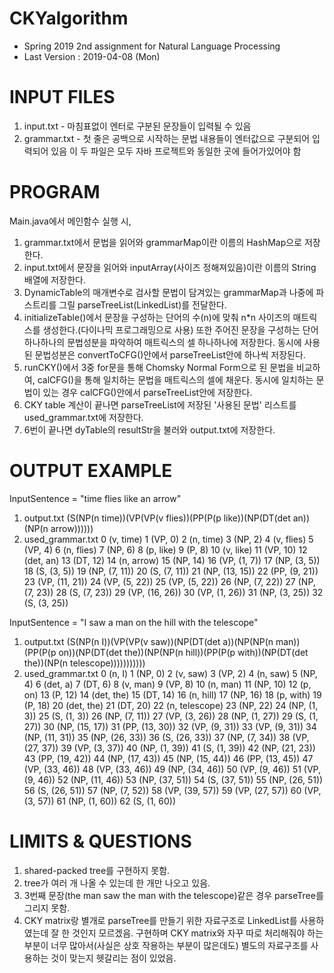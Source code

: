 # CKYalgorithm
- Spring 2019 2nd assignment for Natural Language Processing
- Last Version : 2019-04-08 (Mon)

# INPUT FILES
1. input.txt - 마침표없이 엔터로 구분된 문장들이 입력될 수 있음
2. grammar.txt - 첫 줄은 공백으로 시작하는 문법 내용들이 엔터값으로 구분되어 입력되어 있음
이 두 파일은 모두 자바 프로젝트와 동일한 곳에 들어가있어야 함

# PROGRAM
Main.java에서 메인함수 실행 시,
1. grammar.txt에서 문법을 읽어와 grammarMap이란 이름의 HashMap으로 저장한다.
2. input.txt에서 문장을 읽어와 inputArray(사이즈 정해져있음)이란 이름의 String 배열에 저장한다.
3. DynamicTable의 매개변수로 검사할 문법이 담겨있는 grammarMap과 나중에 파스트리를 그릴 parseTreeList(LinkedList)를 전달한다.
4. initializeTable()에서 문장을 구성하는 단어의 수(n)에 맞춰 n*n 사이즈의 매트릭스를 생성한다.(다이나믹 프로그래밍으로 사용)
   또한 주어진 문장을 구성하는 단어 하나하나의 문법성분을 파악하여 매트릭스의 셀 하나하나에 저장한다.
   동시에 사용된 문법성분은 convertToCFG()안에서 parseTreeList안에 하나씩 저장된다.
5. runCKY()에서 3중 for문을 통해 Chomsky Normal Form으로 된 문법을 비교하여, calCFG()을 통해 일치하는 문법을 매트릭스의 셀에 채운다.
   동시에 일치하는 문법이 있는 경우 calCFG()안에서 parseTreeList안에 저장한다.
6. CKY table 계산이 끝나면 parseTreeList에 저장된 '사용된 문법' 리스트를 used_grammar.txt에 저장한다.
7. 6번이 끝나면 dyTable의 resultStr을 불러와 output.txt에 저장한다.

# OUTPUT EXAMPLE
InputSentence = "time flies like an arrow"
1. output.txt
(S(NP(n time))(VP(VP(v flies))(PP(P(p like))(NP(DT(det an))(NP(n arrow))))))
2. used_grammar.txt
0 (v, time)
1 (VP, 0)
2 (n, time)
3 (NP, 2)
4 (v, flies)
5 (VP, 4)
6 (n, flies)
7 (NP, 6)
8 (p, like)
9 (P, 8)
10 (v, like)
11 (VP, 10)
12 (det, an)
13 (DT, 12)
14 (n, arrow)
15 (NP, 14)
16 (VP, (1, 7))
17 (NP, (3, 5))
18 (S, (3, 5))
19 (NP, (7, 11))
20 (S, (7, 11))
21 (NP, (13, 15))
22 (PP, (9, 21))
23 (VP, (11, 21))
24 (VP, (5, 22))
25 (VP, (5, 22))
26 (NP, (7, 22))
27 (NP, (7, 23))
28 (S, (7, 23))
29 (VP, (16, 26))
30 (VP, (1, 26))
31 (NP, (3, 25))
32 (S, (3, 25))

InputSentence = "I saw a man on the hill with the telescope"
1. output.txt
(S(NP(n I))(VP(VP(v saw))(NP(DT(det a))(NP(NP(n man))(PP(P(p on))(NP(DT(det the))(NP(NP(n hill))(PP(P(p with))(NP(DT(det the))(NP(n telescope)))))))))))
2. used_grammar.txt
0 (n, I)
1 (NP, 0)
2 (v, saw)
3 (VP, 2)
4 (n, saw)
5 (NP, 4)
6 (det, a)
7 (DT, 6)
8 (v, man)
9 (VP, 8)
10 (n, man)
11 (NP, 10)
12 (p, on)
13 (P, 12)
14 (det, the)
15 (DT, 14)
16 (n, hill)
17 (NP, 16)
18 (p, with)
19 (P, 18)
20 (det, the)
21 (DT, 20)
22 (n, telescope)
23 (NP, 22)
24 (NP, (1, 3))
25 (S, (1, 3))
26 (NP, (7, 11))
27 (VP, (3, 26))
28 (NP, (1, 27))
29 (S, (1, 27))
30 (NP, (15, 17))
31 (PP, (13, 30))
32 (VP, (9, 31))
33 (VP, (9, 31))
34 (NP, (11, 31))
35 (NP, (26, 33))
36 (S, (26, 33))
37 (NP, (7, 34))
38 (VP, (27, 37))
39 (VP, (3, 37))
40 (NP, (1, 39))
41 (S, (1, 39))
42 (NP, (21, 23))
43 (PP, (19, 42))
44 (NP, (17, 43))
45 (NP, (15, 44))
46 (PP, (13, 45))
47 (VP, (33, 46))
48 (VP, (33, 46))
49 (NP, (34, 46))
50 (VP, (9, 46))
51 (VP, (9, 46))
52 (NP, (11, 46))
53 (NP, (37, 51))
54 (S, (37, 51))
55 (NP, (26, 51))
56 (S, (26, 51))
57 (NP, (7, 52))
58 (VP, (39, 57))
59 (VP, (27, 57))
60 (VP, (3, 57))
61 (NP, (1, 60))
62 (S, (1, 60))

# LIMITS & QUESTIONS
1. shared-packed tree를 구현하지 못함. 
2. tree가 여러 개 나올 수 있는데 한 개만 나오고 있음.
3. 3번째 문장(the man saw the man with the telescope)같은 경우 parseTree를 그리지 못함.
4. CKY matrix랑 별개로 parseTree를 만들기 위한 자료구조로 LinkedList를 사용하였는데 잘 한 것인지 모르겠음. 구현하며 CKY matrix와 자꾸 따로 처리해줘야 하는 부분이 너무 많아서(사실은 상호 작용하는 부분이 많은데도) 별도의 자료구조를 사용하는 것이 맞는지 헷갈리는 점이 있었음.
